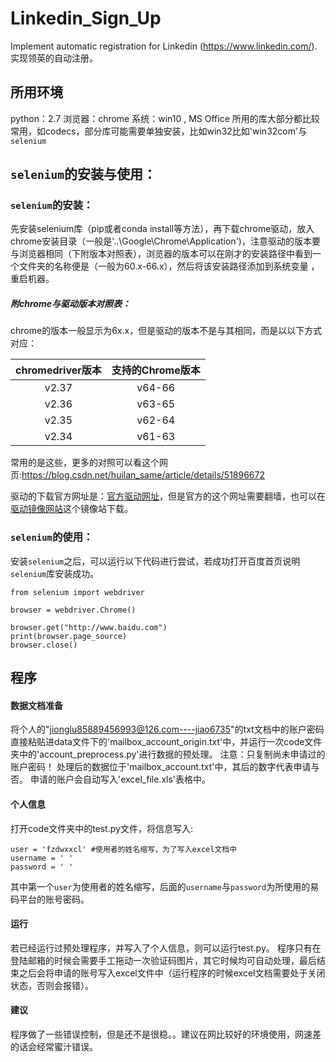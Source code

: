 # Linkedin_Sign_Up
Implement automatic registration for Linkedin (https://www.linkedin.com/).
实现领英的自动注册。
## 所用环境
python：2.7
浏览器：chrome
系统：win10 , MS Office
所用的库大部分都比较常用，如codecs，部分库可能需要单独安装，比如win32比如'win32com'与`selenium`
## `selenium`的安装与使用：
###  `selenium`的安装：
先安装selenium库（pip或者conda install等方法），再下载chrome驱动，放入chrome安装目录（一般是'..\Google\Chrome\Application')，注意驱动的版本要与浏览器相同（下附版本对照表），浏览器的版本可以在刚才的安装路径中看到一个文件夹的名称便是（一般为60.x-66.x），然后将该安装路径添加到系统变量 ，重启机器。
##### 附chrome与驱动版本对照表：
chrome的版本一般显示为6x.x，但是驱动的版本不是与其相同，而是以以下方式对应：

|chromedriver版本  |支持的Chrome版本
| :-------------:|:-------------:|
|v2.37|	v64-66|
|v2.36|	v63-65|
|v2.35|	v62-64|
|v2.34|	v61-63|

常用的是这些，更多的对照可以看这个网页:https://blog.csdn.net/huilan_same/article/details/51896672

驱动的下载官方网址是：[官方驱动网址](https://sites.google.com/a/chromium.org/chromedriver/downloads)，但是官方的这个网址需要翻墙，也可以在[驱动镜像网站](http://npm.taobao.org/mirrors/chromedriver/)这个镜像站下载。
###  `selenium`的使用：
安装`selenium`之后，可以运行以下代码进行尝试，若成功打开百度首页说明`selenium`库安装成功。
```
from selenium import webdriver

browser = webdriver.Chrome()

browser.get("http://www.baidu.com")
print(browser.page_source)
browser.close()
```
## 程序

####  数据文档准备
将个人的"jionglu85889456993@126.com----jiao6735"的txt文档中的账户密码直接粘贴进data文件下的'mailbox_account_origin.txt'中，并运行一次code文件夹中的'account_preprocess.py'进行数据的预处理。
注意：只复制尚未申请过的账户密码！
处理后的数据位于'mailbox_account.txt'中，其后的数字代表申请与否。
申请的账户会自动写入'excel_file.xls'表格中。
####  个人信息
打开code文件夹中的test.py文件，将信息写入:
```
user = 'fzdwxxcl' #使用者的姓名缩写，为了写入excel文档中
username = ' '
password = ' '
```
其中第一个`user`为使用者的姓名缩写，后面的`username`与`password`为所使用的易码平台的账号密码。
####  运行
若已经运行过预处理程序，并写入了个人信息，则可以运行test.py。
程序只有在登陆邮箱的时候会需要手工拖动一次验证码图片，其它时候均可自动处理，最后结束之后会将申请的账号写入excel文件中（运行程序的时候excel文档需要处于关闭状态，否则会报错）。
####  建议
程序做了一些错误控制，但是还不是很稳。。建议在网比较好的环境使用，网速差的话会经常蜜汁错误。
